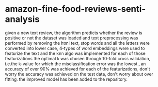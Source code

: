 # amazon-fine-food-reviews-senti-analysis
given a new text review, the algorithm predicts whether the review is positive or not
the dataset was loaded and text preprocessing was performed by removing the html text, stop words and all the letters were converted into 
lower case, 
4-types of word embeddings were used to featurize the text and the knn algo was implemented for each of those featurizations
the optimal k was chosen through 10-fold cross validation, i.e.the k-value for which the misclassification error was the lowest ,
an accuracy of over 90% was achieved for each of the featurizations, don't worry the accuracy was achieved on the test data, don't worry about 
over fitting.
the improved model has been added to the repository.
